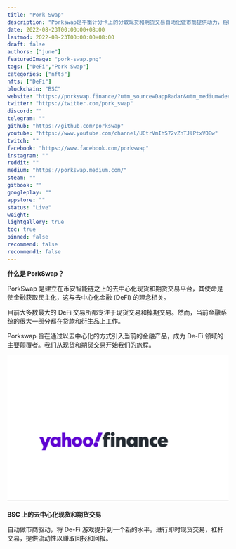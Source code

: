 ```yaml
---
title: "Pork Swap"
description: "Porkswap是平衡计分卡上的分散现货和期货交易自动化做市商提供动力，将De-Fi游戏提升到一个新的水平。"
date: 2022-08-23T00:00:00+08:00
lastmod: 2022-08-23T00:00:00+08:00
draft: false
authors: ["june"]
featuredImage: "pork-swap.png"
tags: ["DeFi","Pork Swap"]
categories: ["nfts"]
nfts: ["DeFi"]
blockchain: "BSC"
website: "https://porkswap.finance/?utm_source=DappRadar&utm_medium=deeplink&utm_campaign=visit-website"
twitter: "https://twitter.com/pork_swap"
discord: ""
telegram: ""
github: "https://github.com/porkswap"
youtube: "https://www.youtube.com/channel/UCtrVmIhS72vZnTJlPtxVOBw"
twitch: ""
facebook: "https://www.facebook.com/porkswap"
instagram: ""
reddit: ""
medium: "https://porkswap.medium.com/"
steam: ""
gitbook: ""
googleplay: ""
appstore: ""
status: "Live"
weight: 
lightgallery: true
toc: true
pinned: false
recommend: false
recommend1: false
---
```


**什么是 PorkSwap？**

PorkSwap 是建立在币安智能链之上的去中心化现货和期货交易平台，其使命是使金融获取民主化，这与去中心化金融 (DeFi) 的理念相关。

目前大多数最大的 DeFi 交易所都专注于现货交易和掉期交易。然而，当前金融系统的很大一部分都在贷款和衍生品上工作。

Porkswap 旨在通过以去中心化的方式引入当前的金融产品，成为 De-Fi 领域的主要颠覆者。我们从现货和期货交易开始我们的旅程。

![PorkSwap](59.png)



**BSC 上的去中心化现货和期货交易**

自动做市商驱动，将 De-Fi 游戏提升到一个新的水平。进行即时现货交易，杠杆交易，提供流动性以赚取回报和回报。
